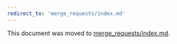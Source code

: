 ```yaml
---
redirect_to: 'merge_requests/index.md'
---
```


This document was moved to [merge_requests/index.md](merge_requests/index.md).

